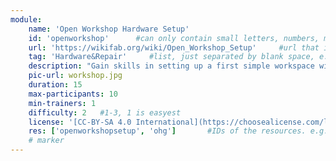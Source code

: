 ```yaml
---
module:
    name: 'Open Workshop Hardware Setup'
    id: 'openworkshop'      #can only contain small letters, numbers, minus and underscore. needs to be the same as the file name
    url: 'https://wikifab.org/wiki/Open_Workshop_Setup'     #url that is linked in the table view, can be empty
    tag: 'Hardware&Repair'     #list, just separated by blank space, e.g. 'Web Open_Source'
    description: "Gain skills in setting up a first simple workspace with tools and materials, learn to organise your workshop, introduction into #OpenTech and more to get started"
    pic-url: workshop.jpg
    duration: 15
    max-participants: 10
    min-trainers: 1
    difficulty: 2   #1-3, 1 is easyest
    license: '[CC-BY-SA 4.0 International](https://choosealicense.com/licenses/cc-by-sa-4.0/)'
    res: ['openworkshopsetup', 'ohg']       #IDs of the resources. e.g. ['askotec'], or if more: ['askotec', 'ohg']
    # marker
---  
```

